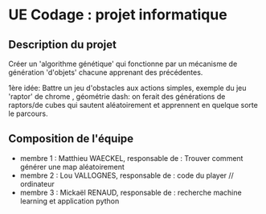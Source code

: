 ﻿# UE Codage : projet informatique

## Description du projet

Créer un 'algorithme génétique' qui fonctionne par un mécanisme de génération 'd'objets' chacune apprenant des précédentes.

1ère idée: Battre un jeu d'obstacles aux actions simples, exemple du jeu 'raptor' de chrome , géométrie dash:
on ferait des générations de raptors/de cubes qui sautent aléatoirement et apprennent en quelque sorte le parcours.

## Composition de l'équipe

* membre 1 : Matthieu WAECKEL, responsable de : Trouver comment générer une map aléatoirement
* membre 2 : Lou VALLOGNES, responsable de : code du player // ordinateur
* membre 3 : Mickaël RENAUD, responsable de : recherche machine learning et application python




